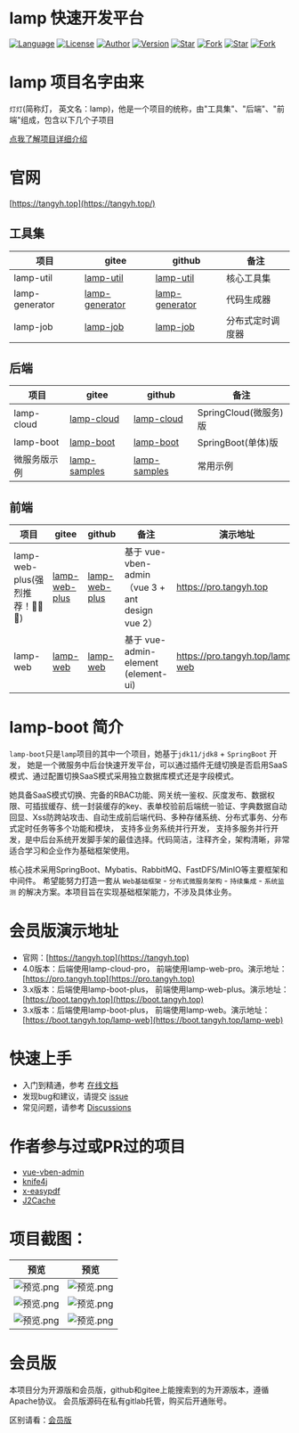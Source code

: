 # lamp 快速开发平台

[![Language](https://img.shields.io/badge/语言-Java%20%7C%20SpringCloud%20%7C%20Vue3%20%7C%20...-red?style=flat-square&color=42b883)](https://github.com/zuihou/lamp-cloud)
[![License](https://img.shields.io/github/license/zuihou/lamp-cloud?color=42b883&style=flat-square)](https://github.com/zuihou/lamp-cloud/blob/master/LICENSE)
[![Author](https://img.shields.io/badge/作者-zuihou-orange.svg)](https://github.com/zuihou)
[![Version](https://img.shields.io/badge/版本-3.8.1-brightgreen.svg)](https://github.com/zuihou/lamp-cloud)
[![Star](https://img.shields.io/github/stars/zuihou/lamp-cloud?color=42b883&logo=github&style=flat-square)](https://github.com/zuihou/lamp-cloud/stargazers)
[![Fork](https://img.shields.io/github/forks/zuihou/lamp-cloud?color=42b883&logo=github&style=flat-square)](https://github.com/zuihou/lamp-cloud/network/members)
[![Star](https://gitee.com/zuihou111/lamp-cloud/badge/star.svg?theme=gray)](https://gitee.com/zuihou111/lamp-cloud/stargazers)
[![Fork](https://gitee.com/zuihou111/lamp-cloud/badge/fork.svg?theme=gray)](https://gitee.com/zuihou111/lamp-cloud/members)

# lamp 项目名字由来
`灯灯`(简称灯， 英文名：lamp)，他是一个项目的统称，由"工具集"、"后端"、"前端"组成，包含以下几个子项目

[点我了解项目详细介绍](https://tangyh.top/)

# 官网
[https://tangyh.top](https://tangyh.top/)

## 工具集

| 项目 | gitee | github | 备注 |
| --- | --- | --- | --- |
| lamp-util | [lamp-util](https://gitee.com/zuihou111/lamp-util) | [lamp-util](https://github.com/zuihou/lamp-util) | 核心工具集 |
| lamp-generator | [lamp-generator](https://gitee.com/zuihou111/lamp-generator) | [lamp-generator](https://github.com/zuihou/lamp-generator) | 代码生成器 |
| lamp-job | [lamp-job](https://gitee.com/zuihou111/lamp-job) | [lamp-job](https://github.com/zuihou/lamp-job) | 分布式定时调度器 |

## 后端

| 项目 | gitee | github | 备注 |
| --- | --- | --- | --- |
| lamp-cloud | [lamp-cloud](https://gitee.com/zuihou111/lamp-cloud) |  [lamp-cloud](https://github.com/zuihou/lamp-cloud) | SpringCloud(微服务)版 |
| lamp-boot | [lamp-boot](https://gitee.com/zuihou111/lamp-boot) |  [lamp-boot](https://github.com/zuihou/lamp-boot) | SpringBoot(单体)版 |
| 微服务版示例 | [lamp-samples](https://github.com/zuihou/lamp-samples) | [lamp-samples](https://github.com/zuihou/lamp-samples) | 常用示例 |

## 前端

| 项目 | gitee | github | 备注 | 演示地址 |
| --- | --- | --- | --- | --- |
| lamp-web-plus(强烈推荐！👏👏👏) | [lamp-web-plus](https://gitee.com/zuihou111/lamp-web-plus) | [lamp-web-plus](https://github.com/zuihou/lamp-web-plus) | 基于 vue-vben-admin （vue 3 + ant design vue 2） | https://pro.tangyh.top |
| lamp-web | [lamp-web](https://gitee.com/zuihou111/lamp-web) | [lamp-web](https://github.com/zuihou/lamp-web) | 基于 vue-admin-element (element-ui) | https://pro.tangyh.top/lamp-web |

# lamp-boot 简介

`lamp-boot`只是`lamp`项目的其中一个项目，她基于`jdk11/jdk8` + `SpringBoot` 开发，
她是一个微服务中后台快速开发平台，可以通过插件无缝切换是否启用SaaS模式、通过配置切换SaaS模式采用独立数据库模式还是字段模式。

她具备SaaS模式切换、完备的RBAC功能、网关统一鉴权、灰度发布、数据权限、可插拔缓存、统一封装缓存的key、表单校验前后端统一验证、字典数据自动回显、Xss防跨站攻击、自动生成前后端代码、多种存储系统、分布式事务、分布式定时任务等多个功能和模块，
支持多业务系统并行开发， 支持多服务并行开发，是中后台系统开发脚手架的最佳选择。代码简洁，注释齐全，架构清晰，非常适合学习和企业作为基础框架使用。

核心技术采用SpringBoot、Mybatis、RabbitMQ、FastDFS/MinIO等主要框架和中间件。 希望能努力打造一套从 `Web基础框架` - `分布式微服务架构` - `持续集成` - `系统监测`
的解决方案。本项目旨在实现基础框架能力，不涉及具体业务。

# 会员版演示地址
- 官网：[https://tangyh.top](https://tangyh.top)
- 4.0版本：后端使用lamp-cloud-pro， 前端使用lamp-web-pro。演示地址：   [https://pro.tangyh.top](https://pro.tangyh.top)
- 3.x版本：后端使用lamp-boot-plus， 前端使用lamp-web-plus。演示地址：  [https://boot.tangyh.top](https://boot.tangyh.top)
- 3.x版本：后端使用lamp-boot-plus， 前端使用lamp-web。演示地址：     [https://boot.tangyh.top/lamp-web](https://boot.tangyh.top/lamp-web)

# 快速上手
- 入门到精通，参考 [在线文档](https://www.kancloud.cn/zuihou/zuihou-admin-cloud)
- 发现bug和建议，请提交 [issue](https://github.com/zuihou/lamp-cloud/issues)
- 常见问题，请参考 [Discussions](https://github.com/zuihou/lamp-cloud/discussions)

# 作者参与过或PR过的项目
- [vue-vben-admin](https://github.com/vbenjs/vue-vben-admin)
- [knife4j](https://gitee.com/xiaoym/knife4j)
- [x-easypdf](https://gitee.com/dromara/x-easypdf)
- [J2Cache](https://gitee.com/ld/J2Cache)


# 项目截图：

| 预览 | 预览 |
|--|---|
| ![预览.png](01-docs/image/业务/swagger.png) | ![预览.png](01-docs/image/业务/工作流.png) |
| ![预览.png](01-docs/image/业务/项目预览1.png) | ![预览.png](01-docs/image/业务/项目预览2.png) |
| ![预览.png](01-docs/image/1000star.png) | ![预览.png](01-docs/image/软著V2.5.0.jpg) |

# 会员版
本项目分为开源版和会员版，github和gitee上能搜索到的为开源版本，遵循Apache协议。 会员版源码在私有gitlab托管，购买后开通账号。

区别请看：[会员版](https://tangyh.top/pages/vip/)


